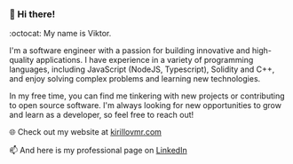 ### 👋 Hi there!

:octocat: My name is Viktor.

I'm a software engineer with a passion for building innovative and high-quality applications. I have experience in a variety of programming languages, including JavaScript (NodeJS, Typescript), Solidity and C++, and enjoy solving complex problems and learning new technologies.

In my free time, you can find me tinkering with new projects or contributing to open source software. I'm always looking for new opportunities to grow and learn as a developer, so feel free to reach out!

🌐 Check out my website at [kirillovmr.com](https://kirillovmr.github.io)

📫 And here is my professional page on [LinkedIn](https://linkedin.com/in/kirillovmr/)
